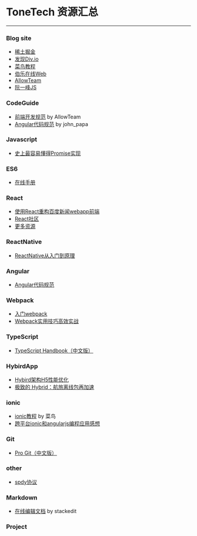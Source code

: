 # ToneTech 资源汇总
***

### Blog site
* [稀土掘金](http://gold.xitu.io/#/explore)
* [发现Div.io](http://div.io/digg)
* [菜鸟教程](http://www.runoob.com/)
* [伯乐在线Web](http://web.jobbole.com/)
* [AllowTeam](http://www.alloyteam.com/)
* [阮一峰JS](http://www.ruanyifeng.com/blog/javascript/)

### CodeGuide
- [前端开发规范](http://alloyteam.github.io/CodeGuide/) by AllowTeam
- [Angular代码规范](http://www.reqianduan.com/1722.html) by john_papa

### Javascript
- [史上最容易懂得Promise实现](https://zhuanlan.zhihu.com/p/21834559)

### ES6
- [在线手册](http://qiutc.me/post/es6-cheatsheet.html)

### React

- [使用React重构百度新闻webapp前端
](http://wangfupeng.coding.me/share/2016/08/06/restruct-bdnews-webapp-by-react.html)
- [React社区](http://react-china.org/)
- [更多资源](https://github.com/OceanTone/react-native-guide)

### ReactNative
- [ReactNative从入门到原理](http://www.jianshu.com/p/978c4bd3a759)

### Angular
* [Angular代码规范](http://www.reqianduan.com/1722.html)

### Webpack
- [入门webpack](https://segmentfault.com/a/1190000006178770)
- [Webpack实用技巧高效实战](http://mp.weixin.qq.com/s?__biz=MzI1NjEwMTM4OA==&mid=2651231994&idx=1&sn=17a344ef74809ddd7e8e5b13b00c5652&scene=23&srcid=0802qP0u1RZIHO8nOKCLC4Pp#rd)

### TypeScript
- [TypeScript Handbook（中文版）](https://www.gitbook.com/book/zhongsp/typescript-handbook/details)

### HybirdApp
- [Hybird架构H5性能优化](http://trock.lofter.com/post/117023_e8e175)
- [极致的 Hybrid：航旅离线包再加速](https://yq.aliyun.com/articles/2939?spm=5176.8067842.tagmain.20.BbWgKK#)

### ionic
- [ionic教程](http://www.runoob.com/ionic/ionic-tutorial.html) by 菜鸟
- [跨平台ionic和angularjs编程应用感想](https://yq.aliyun.com/articles/26241)

### Git
* [Pro Git（中文版）](http://git.oschina.net/progit/)

### other
- [spdy协议](http://www.open-open.com/news/view/1830e9a)

### Markdown

- [在线编辑文档](https://stackedit.io/editor) by stackedit

### Project
